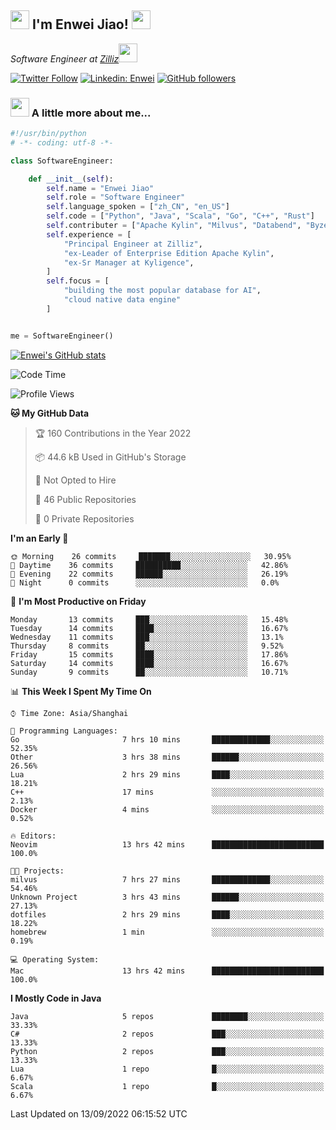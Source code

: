 <h2><img src="https://emojis.slackmojis.com/emojis/images/1531849430/4246/blob-sunglasses.gif?1531849430" width="30"/> I'm  Enwei Jiao! <img src="https://media.giphy.com/media/juBt25nT1KGys/giphy.gif" width=30> </h2>
<!-- <img align='right' src="https://media.giphy.com/media/M9gbBd9nbDrOTu1Mqx/giphy.gif" width="230"> -->
<p><em>Software Engineer at <a href="https://zilliz.com/">Zilliz</a><img src="https://media.giphy.com/media/WUlplcMpOCEmTGBtBW/giphy.gif" width="30"></em></p>

[![Twitter Follow](https://img.shields.io/twitter/follow/misteranmol?label=Follow)](https://twitter.com/intent/follow?screen_name=EnweiJiao)
[![Linkedin: Enwei](https://img.shields.io/badge/-enwei-blue?style=&logo=Linkedin&logoColor=white&link=https://www.linkedin.com/in/enwei-jiao-41192a97)](https://www.linkedin.com/in/enwei-jiao-41192a97/)
[![GitHub followers](https://img.shields.io/github/followers/jiaoew1991?label=Follow&style=social)](https://github.com/jiaoew1991)


### <img src="https://media.giphy.com/media/VgCDAzcKvsR6OM0uWg/giphy.gif" width="30"> A little more about me...  

```python
#!/usr/bin/python
# -*- coding: utf-8 -*-

class SoftwareEngineer:

    def __init__(self):
        self.name = "Enwei Jiao"
        self.role = "Software Engineer"
        self.language_spoken = ["zh_CN", "en_US"]
        self.code = ["Python", "Java", "Scala", "Go", "C++", "Rust"]
        self.contributer = ["Apache Kylin", "Milvus", "Databend", "Byzer-Lang"]
        self.experience = [
            "Principal Engineer at Zilliz",
            "ex-Leader of Enterprise Edition Apache Kylin",
            "ex-Sr Manager at Kyligence",
        ]
        self.focus = [
            "building the most popular database for AI",
            "cloud native data engine"
        ]


me = SoftwareEngineer()
```

[![Enwei's GitHub stats](https://github-readme-stats.vercel.app/api?username=jiaoew1991&count_private=true&show_icons=true)](https://github.com/jiaoew1991/jiaoew1991)

<!-- [![Top Langs](https://github-readme-stats.vercel.app/api/top-langs/?username=jiaoew1991&layout=compact)](https://github.com/jiaoew1991/jiaoew1991) -->

<!--START_SECTION:waka-->
![Code Time](http://img.shields.io/badge/Code%20Time-131%20hrs%2049%20mins-blue)

![Profile Views](http://img.shields.io/badge/Profile%20Views-0-blue)

**🐱 My GitHub Data** 

> 🏆 160 Contributions in the Year 2022
 > 
> 📦 44.6 kB Used in GitHub's Storage 
 > 
> 🚫 Not Opted to Hire
 > 
> 📜 46 Public Repositories 
 > 
> 🔑 0 Private Repositories  
 > 
**I'm an Early 🐤** 

```text
🌞 Morning    26 commits     ███████░░░░░░░░░░░░░░░░░░   30.95% 
🌆 Daytime    36 commits     ██████████░░░░░░░░░░░░░░░   42.86% 
🌃 Evening    22 commits     ██████░░░░░░░░░░░░░░░░░░░   26.19% 
🌙 Night      0 commits      ░░░░░░░░░░░░░░░░░░░░░░░░░   0.0%

```
📅 **I'm Most Productive on Friday** 

```text
Monday       13 commits     ███░░░░░░░░░░░░░░░░░░░░░░   15.48% 
Tuesday      14 commits     ████░░░░░░░░░░░░░░░░░░░░░   16.67% 
Wednesday    11 commits     ███░░░░░░░░░░░░░░░░░░░░░░   13.1% 
Thursday     8 commits      ██░░░░░░░░░░░░░░░░░░░░░░░   9.52% 
Friday       15 commits     ████░░░░░░░░░░░░░░░░░░░░░   17.86% 
Saturday     14 commits     ████░░░░░░░░░░░░░░░░░░░░░   16.67% 
Sunday       9 commits      ██░░░░░░░░░░░░░░░░░░░░░░░   10.71%

```


📊 **This Week I Spent My Time On** 

```text
⌚︎ Time Zone: Asia/Shanghai

💬 Programming Languages: 
Go                       7 hrs 10 mins       █████████████░░░░░░░░░░░░   52.35% 
Other                    3 hrs 38 mins       ██████░░░░░░░░░░░░░░░░░░░   26.56% 
Lua                      2 hrs 29 mins       ████░░░░░░░░░░░░░░░░░░░░░   18.21% 
C++                      17 mins             ░░░░░░░░░░░░░░░░░░░░░░░░░   2.13% 
Docker                   4 mins              ░░░░░░░░░░░░░░░░░░░░░░░░░   0.52%

🔥 Editors: 
Neovim                   13 hrs 42 mins      █████████████████████████   100.0%

🐱‍💻 Projects: 
milvus                   7 hrs 27 mins       █████████████░░░░░░░░░░░░   54.46% 
Unknown Project          3 hrs 43 mins       ██████░░░░░░░░░░░░░░░░░░░   27.13% 
dotfiles                 2 hrs 29 mins       ████░░░░░░░░░░░░░░░░░░░░░   18.22% 
homebrew                 1 min               ░░░░░░░░░░░░░░░░░░░░░░░░░   0.19%

💻 Operating System: 
Mac                      13 hrs 42 mins      █████████████████████████   100.0%

```

**I Mostly Code in Java** 

```text
Java                     5 repos             ████████░░░░░░░░░░░░░░░░░   33.33% 
C#                       2 repos             ███░░░░░░░░░░░░░░░░░░░░░░   13.33% 
Python                   2 repos             ███░░░░░░░░░░░░░░░░░░░░░░   13.33% 
Lua                      1 repo              █░░░░░░░░░░░░░░░░░░░░░░░░   6.67% 
Scala                    1 repo              █░░░░░░░░░░░░░░░░░░░░░░░░   6.67%

```



 Last Updated on 13/09/2022 06:15:52 UTC
<!--END_SECTION:waka-->
